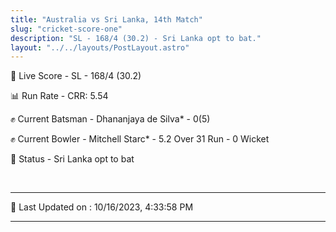```yaml
---
title: "Australia vs Sri Lanka, 14th Match"
slug: "cricket-score-one"
description: "SL - 168/4 (30.2) - Sri Lanka opt to bat."
layout: "../../layouts/PostLayout.astro"
---
```


🔴 Live Score - SL - 168/4 (30.2)  

📊 Run Rate - CRR: 5.54  

✊ Current Batsman - Dhananjaya de Silva* - 0(5)  

✊ Current Bowler - Mitchell Starc* - 5.2 Over 31 Run - 0 Wicket  

📑 Status - Sri Lanka opt to bat

<br />

***

📝 Last Updated on : 10/16/2023, 4:33:58 PM

***

